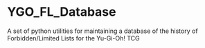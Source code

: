 # YGO_FL_Database
A set of python utilities for maintaining a database of the history of Forbidden/Limited Lists for the Yu-Gi-Oh! TCG
